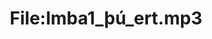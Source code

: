 ---
title: File:Imba1_þú_ert.mp3
recording of: þú ert
reading speed: slow
speaker: Imba
license: CC0
---